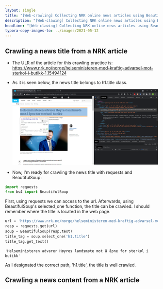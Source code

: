```yaml
---
layout: single
title: "[Web-crawling] Collecting NRK online news articles using BeautifulSoup"
description: "[Web-clawing] Collecting NRK online news articles using BeautifulSoup"
headline: "[Web-clawing] Collecting NRK online news articles using BeautifulSoup"
typora-copy-images-to: ../images/2021-05-12
---
```


## Crawling a news title from a NRK article

- The ULR of the article for this crawling practice is: https://www.nrk.no/norge/helseministeren-med-kraftig-advarsel-mot-sterkol-i-butikk-1.15494124

  

- As it is seen below, the news title belongs to h1.title class. 

  <center><img src ='/images/2021-05-12/1.png'></center>
- Now, I'm ready for crawling the news title with requests and BeautifulSoup:




```python
import requests
from bs4 import BeautifulSoup
```

First, using requests we can access to the  url. Afterwards, using BeautifulSoup's selected_one function, the title can be crawled. I should remember where the title is located in the web page.


```python
url = 'https://www.nrk.no/norge/helseministeren-med-kraftig-advarsel-mot-sterkol-i-butikk-1.15494124'
resp = requests.get(url)
soup = BeautifulSoup(resp.text)
title_tag = soup.select_one('h1.title')
title_tag.get_text()
```




    'Helseministeren advarer Høyres landsmøte mot å åpne for sterkøl i butikk'

As I designated the correct path, 'h1.title', the title is well crawled.






## Crawling a news content from a NRK article 





